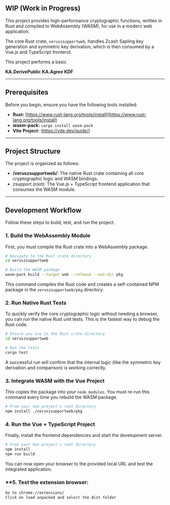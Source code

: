 ## WIP (Work in Progress)


This project provides high-performance cryptographic functions, written in Rust and compiled to WebAssembly (WASM), for use in a modern web application. 

The core Rust crate, `veruszsupportweb`, handles Zcash Sapling key generation and symmetric key derivation, which is then consumed by a Vue.js and TypeScript frontend.

This project performs a basic

**KA.DerivePublic**
**KA.Agree**
**KDF**


-----

## Prerequisites

Before you begin, ensure you have the following tools installed:

  * **Rust:** [https://www.rust-lang.org/tools/install](https://www.rust-lang.org/tools/install)
  * **wasm-pack:** `cargo install wasm-pack`
  * **Vite Project:** (https://vite.dev/guide/)

-----

## Project Structure

The project is organized as follows:

  * **/veruszsupportweb/**: The native Rust crate containing all core cryptographic logic and WASM bindings.
  * zsupport (root): The Vue.js + TypeScript frontend application that consumes the WASM module.

-----

## Development Workflow

Follow these steps to build, test, and run the project.

### **1. Build the WebAssembly Module**

First, you must compile the Rust crate into a WebAssembly package.

```bash
# Navigate to the Rust crate directory
cd veruszsupportweb

# Build the WASM package
wasm-pack build --target web --release --out-dir pkg
```

This command compiles the Rust code and creates a self-contained NPM package in the `veruszsupportweb/pkg` directory.

### **2. Run Native Rust Tests**

To quickly verify the core cryptographic logic without needing a browser, you can run the native Rust unit tests. This is the fastest way to debug the Rust code.

```bash
# Ensure you are in the Rust crate directory
cd veruszsupportweb

# Run the tests
cargo test
```

A successful run will confirm that the internal logic (like the symmetric key derivation and comparison) is working correctly.

### **3. Integrate WASM with the Vue Project**


This copies the package into your `node_modules`. You must re-run this command every time you rebuild the WASM package.

```bash
# From your Vue project's root directory
npm install ./veruszsupportweb/pkg
```

### **4. Run the Vue + TypeScript Project**

Finally, install the frontend dependencies and start the development server.

```bash
# From your Vue project's root directory
npm install
npm run build
```

You can now open your browser to the provided local URL and test the integrated application.


### **5. Test the extension browser:


```bash
Go to chrome://extensions/
Click on load unpacked and select the dist folder
```